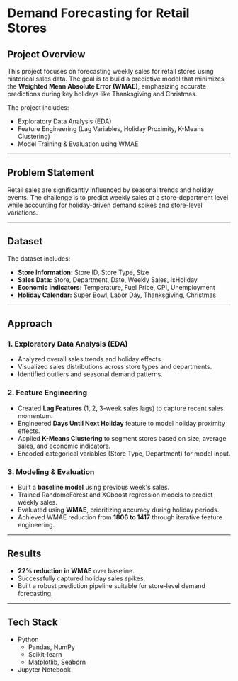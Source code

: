 # Demand Forecasting for Retail Stores

## Project Overview

This project focuses on forecasting weekly sales for retail stores using historical sales data. The goal is to build a predictive model that minimizes the **Weighted Mean Absolute Error (WMAE)**, emphasizing accurate predictions during key holidays like Thanksgiving and Christmas.

The project includes:

- Exploratory Data Analysis (EDA)
- Feature Engineering (Lag Variables, Holiday Proximity, K-Means Clustering)
- Model Training & Evaluation using WMAE

---

## Problem Statement

Retail sales are significantly influenced by seasonal trends and holiday events. The challenge is to predict weekly sales at a store-department level while accounting for holiday-driven demand spikes and store-level variations.

---

## Dataset

The dataset includes:

- **Store Information:** Store ID, Store Type, Size
- **Sales Data:** Store, Department, Date, Weekly Sales, IsHoliday
- **Economic Indicators:** Temperature, Fuel Price, CPI, Unemployment
- **Holiday Calendar:** Super Bowl, Labor Day, Thanksgiving, Christmas

---

## Approach

### 1. Exploratory Data Analysis (EDA)

- Analyzed overall sales trends and holiday effects.
- Visualized sales distributions across store types and departments.
- Identified outliers and seasonal demand patterns.

### 2. Feature Engineering

- Created **Lag Features** (1, 2, 3-week sales lags) to capture recent sales momentum.
- Engineered **Days Until Next Holiday** feature to model holiday proximity effects.
- Applied **K-Means Clustering** to segment stores based on size, average sales, and economic indicators.
- Encoded categorical variables (Store Type, Department) for model input.

### 3. Modeling & Evaluation

- Built a **baseline model** using previous week's sales.
- Trained RandomeForest and XGboost regression models to predict weekly sales.
- Evaluated using **WMAE**, prioritizing accuracy during holiday periods.
- Achieved WMAE reduction from **1806 to 1417** through iterative feature engineering.

---

## Results

- **22% reduction in WMAE** over baseline.
- Successfully captured holiday sales spikes.
- Built a robust prediction pipeline suitable for store-level demand forecasting.

---

## Tech Stack

- Python
  - Pandas, NumPy
  - Scikit-learn
  - Matplotlib, Seaborn
- Jupyter Notebook
